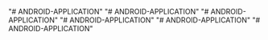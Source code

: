 "# ANDROID-APPLICATION" 
"# ANDROID-APPLICATION" 
"# ANDROID-APPLICATION" 
"# ANDROID-APPLICATION" 
"# ANDROID-APPLICATION" 
"# ANDROID-APPLICATION" 
